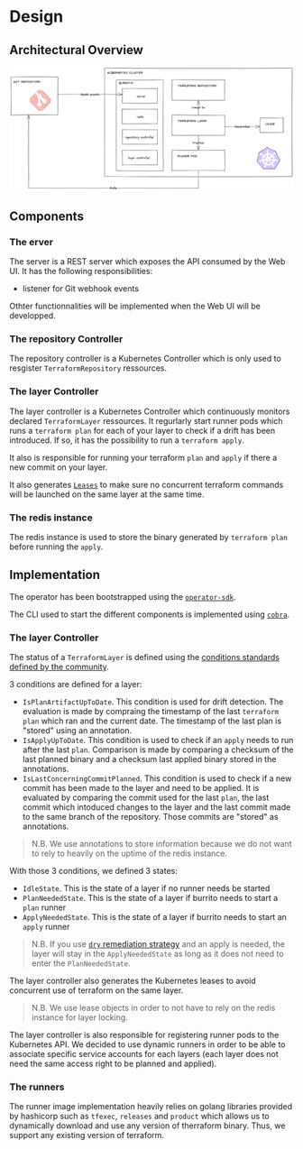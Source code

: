 # Design <!-- omit in toc -->

## Architectural Overview

<p align="center"><img src="../../assets/design/architecture-overview.excalidraw.png" width="1000px" /></p>

## Components

### The erver

The server is a REST server which exposes the API consumed by the Web UI. It has the following responsibilities:
- listener for Git webhook events

Othter functionnalities will be implemented when the Web UI will be developped.

### The repository Controller

The repository controller is a Kubernetes Controller which is only used to resgister `TerraformRepository` ressources.

### The layer Controller

The layer controller is a Kubernetes Controller which continuously monitors declared `TerraformLayer` ressources.
It regurlarly start runner pods which runs a `terraform plan` for each of your layer to check if a drift has been introduced.
If so, it has the possibility to run a `terraform apply`.

It also is responsible for running your terraform `plan` and `apply` if there a new commit on your layer.

It also generates [`Leases`](https://kubernetes.io/docs/concepts/architecture/leases/) to make sure no concurrent terraform commands will be launched on the same layer at the same time.

### The redis instance

The redis instance is used to store the binary generated by `terraform plan` before running the `apply`.

## Implementation

The operator has been bootstrapped using the [`operator-sdk`](https://sdk.operatorframework.io/).

The CLI used to start the different components is implemented using [`cobra`](https://github.com/spf13/cobra).

### The layer Controller

The status of a `TerraformLayer` is defined using the [conditions standards defined by the community](https://github.com/kubernetes/community/blob/master/contributors/devel/sig-architecture/api-conventions.md#typical-status-properties).

3 conditions are defined for a layer:
- `IsPlanArtifactUpToDate`. This condition is used for drift detection. The evaluation is made by compraing the timestamp of the last `terraform plan` which ran and the current date. The timestamp of the last plan is "stored" using an annotation.
- `IsApplyUpToDate`. This condition is used to check if an `apply` needs to run after the last `plan`. Comparison is made by comparing a checksum of the last planned binary and a checksum last applied binary stored in the annotations.
- `IsLastConcerningCommitPlanned`. This condition is used to check if a new commit has been made to the layer and need to be applied. It is evaluated by comparing the commit used for the last `plan`, the last commit which intoduced changes to the layer and the last commit made to the same branch of the repository. Those commits are "stored" as annotations.

> N.B. We use annotations to store information because we do not want to rely to heavily on the uptime of the redis instance.

With those 3 conditions, we defined 3 states:
- `IdleState`. This is the state of a layer if no runner needs be started
- `PlanNeededState`. This is the state of a layer if burrito needs to start a `plan` runner
- `ApplyNeededState`. This is the state of a layer if burrito needs to start an `apply` runner

> N.B. If you use [`dry` remediation strategy](../../../README.md#choose-your-remediation-strategy) and an apply is needed, the layer will stay in the `ApplyNeededState` as long as it does not need to enter the `PlanNeededState`.

The layer controller also generates the Kubernetes leases to avoid concurrent use of terraform on the same layer.

> N.B. We use lease objects in order to not have to rely on the redis instance for layer locking.

The layer controller is also responsible for registering runner pods to the Kubernetes API. We decided to use dynamic runners in order to be able to associate specific service accounts for each layers (each layer does not need the same access right to be planned and applied).

### The runners

The runner image implementation heavily relies on golang libraries provided by hashicorp such as `tfexec`, `releases` and `product` which allows us to dynamically download and use any version of therraform binary.
Thus, we support any existing version of terraform.

